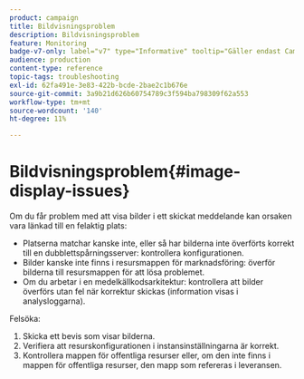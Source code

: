 ```yaml
---
product: campaign
title: Bildvisningsproblem
description: Bildvisningsproblem
feature: Monitoring
badge-v7-only: label="v7" type="Informative" tooltip="Gäller endast Campaign Classic v7"
audience: production
content-type: reference
topic-tags: troubleshooting
exl-id: 62fa491e-3e83-422b-bcde-2bae2c1b676e
source-git-commit: 3a9b21d626b60754789c3f594ba798309f62a553
workflow-type: tm+mt
source-wordcount: '140'
ht-degree: 11%

---
```


# Bildvisningsproblem{#image-display-issues}



Om du får problem med att visa bilder i ett skickat meddelande kan orsaken vara länkad till en felaktig plats:

* Platserna matchar kanske inte, eller så har bilderna inte överförts korrekt till en dubblettspårningsserver: kontrollera konfigurationen.
* Bilder kanske inte finns i resursmappen för marknadsföring: överför bilderna till resursmappen för att lösa problemet.
* Om du arbetar i en medelkällkodsarkitektur: kontrollera att bilder överförs utan fel när korrektur skickas (information visas i analysloggarna).

Felsöka:

1. Skicka ett bevis som visar bilderna.
1. Verifiera att resurskonfigurationen i instansinställningarna är korrekt.
1. Kontrollera mappen för offentliga resurser eller, om den inte finns i mappen för offentliga resurser, den mapp som refereras i leveransen.
